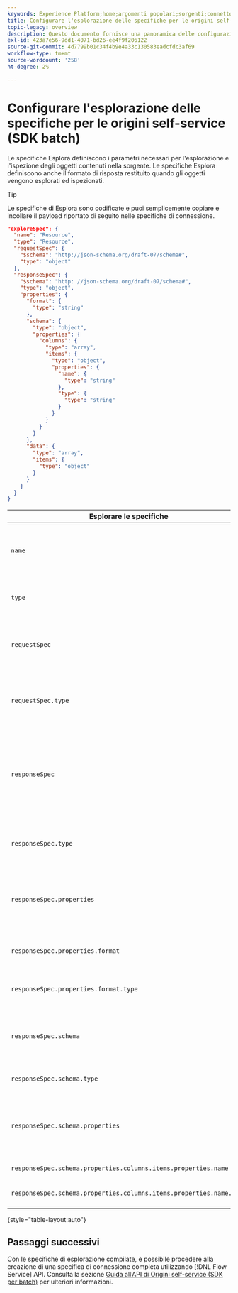 ```yaml
---
keywords: Experience Platform;home;argomenti popolari;sorgenti;connettori;connettori sorgente;origini sdk;sdk;SDK
title: Configurare l'esplorazione delle specifiche per le origini self-service (SDK batch)
topic-legacy: overview
description: Questo documento fornisce una panoramica delle configurazioni da preparare per utilizzare Origini self-service (SDK batch).
exl-id: 423a7e56-9dd1-4071-bd26-ee4f9f206122
source-git-commit: 4d7799b01c34f4b9e4a33c130583eadcfdc3af69
workflow-type: tm+mt
source-wordcount: '258'
ht-degree: 2%

---
```


# Configurare l&#39;esplorazione delle specifiche per le origini self-service (SDK batch)

Le specifiche Esplora definiscono i parametri necessari per l&#39;esplorazione e l&#39;ispezione degli oggetti contenuti nella sorgente. Le specifiche Esplora definiscono anche il formato di risposta restituito quando gli oggetti vengono esplorati ed ispezionati.

>[!TIP]
>
>Le specifiche di Esplora sono codificate e puoi semplicemente copiare e incollare il payload riportato di seguito nelle specifiche di connessione.

```json
"exploreSpec": {
  "name": "Resource",
  "type": "Resource",
  "requestSpec": {
    "$schema": "http://json-schema.org/draft-07/schema#",
    "type": "object"
  },
  "responseSpec": {
    "$schema": "http: //json-schema.org/draft-07/schema#",
    "type": "object",
    "properties": {
      "format": {
        "type": "string"
      },
      "schema": {
        "type": "object",
        "properties": {
          "columns": {
            "type": "array",
            "items": {
              "type": "object",
              "properties": {
                "name": {
                  "type": "string"
                },
                "type": {
                  "type": "string"
                }
              }
            }
          }
        }
      },
      "data": {
        "type": "array",
        "items": {
          "type": "object"
        }
      }
    }
  }
}
```

| Esplorare le specifiche | Descrizione | Esempio |
| --- | --- | --- |
| `name` | Definisce il nome o l&#39;identificatore della specifica di esplorazione. | `Resource` |
| `type` | Definisce il tipo di specifica di esplorazione. | `Resource` |
| `requestSpec` | Contiene i parametri necessari per esplorare gli oggetti nella connessione. |
| `requestSpec.type` | Definisce il tipo di dati della specifica della richiesta. | `object` |
| `responseSpec` | Contiene i parametri che definiscono il formato del messaggio di risposta restituito rispetto a una chiamata di esplorazione. |
| `responseSpec.type` | Definisce il tipo di dati della specifica di risposta. | `object` |
| `responseSpec.properties` | Contiene informazioni relative alla formattazione del messaggio di risposta. |
| `responseSpec.properties.format` | Definisce la formattazione dello schema di risposta. | `object` |
| `responseSpec.properties.format.type` | Definisce il tipo di dati delle proprietà. | `string` |
| `responseSpec.schema` | Contiene informazioni relative alla formattazione dello schema di risposta. |
| `responseSpec.schema.type` | Definisce il tipo di dati dello schema. | `object` |
| `responseSpec.schema.properties` | Contiene informazioni sulle colonne, sul tipo e sugli elementi contenuti in uno schema. |
| `responseSpec.schema.properties.columns.items.properties.name` | Visualizza il nome del file. |
| `responseSpec.schema.properties.columns.items.properties.name.type` | Definisce il tipo di dati del nome del file. | `string` |

{style=&quot;table-layout:auto&quot;}

## Passaggi successivi

Con le specifiche di esplorazione compilate, è possibile procedere alla creazione di una specifica di connessione completa utilizzando [!DNL Flow Service] API. Consulta la sezione [Guida all’API di Origini self-service (SDK per batch)](../api/api-overview.md) per ulteriori informazioni.
